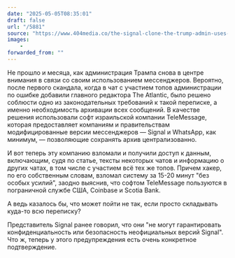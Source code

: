 ```yaml
---
date: "2025-05-05T08:35:01"
draft: false
url: "/5881"
source: "https://www.404media.co/the-signal-clone-the-trump-admin-uses-was-hacked/?ref=daily-stories-newsletter"
images:
    -
forwarded_from: ""
---
```


Не прошло и месяца, как администрация Трампа снова в центре внимания в связи со своим использованием мессенджеров. Вероятно, после первого скандала, когда в чат с участием топов администрации по ошибке добавили главного редактора The Atlantic, было решено соблюсти одно из законодательных требований к такой переписке, а именно необходимость архивации всех сообщений. В качестве решения использовали софт израильской компании TeleMessage, которая предоставляет компаниям и правительствам модифицированные версии мессенджеров — Signal и WhatsApp, как минимум, — позволяющие сохранять архив централизованно. 

И вот теперь эту компанию взломали и получили доступ к данным, включающим, судя по статье, тексты некоторых чатов и информацию о других чатах, в том числе с участием всё тех же топов. Причем хакер, по его собственным словам, взломал систему за 15-20 минут "без особых усилий", заодно выяснив, что софтом TeleMessage пользуются в пограничной службе США, Coinbase и Scotia Bank. 

А ведь казалось бы, что может пойти не так, если просто складывать куда-то всю переписку?

Представитель Signal ранее говорил, что они "не могут гарантировать конфиденциальность или безопасность неофициальных версий Signal". Что ж, теперь у этого предупреждения есть очень конкретное подтверждение.
